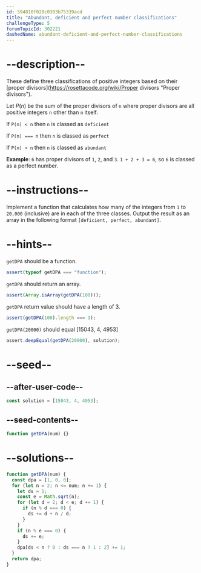 ```yaml
---
id: 594810f028c0303b75339acd
title: "Abundant, deficient and perfect number classifications"
challengeType: 5
forumTopicId: 302221
dashedName: abundant-deficient-and-perfect-number-classifications
---
```


# --description--

These define three classifications of positive integers based on their [proper divisors](https://rosettacode.org/wiki/Proper divisors "Proper divisors").

Let $P(n)$ be the sum of the proper divisors of `n` where proper divisors are all positive integers `n` other than `n` itself.

If `P(n) < n` then `n` is classed as `deficient`

If `P(n) === n` then `n` is classed as `perfect`

If `P(n) > n` then `n` is classed as `abundant`

**Example**: `6` has proper divisors of `1`, `2`, and `3`. `1 + 2 + 3 = 6`, so `6` is classed as a perfect number.

# --instructions--

Implement a function that calculates how many of the integers from `1` to `20,000` (inclusive) are in each of the three classes. Output the result as an array in the following format `[deficient, perfect, abundant]`.

# --hints--

`getDPA` should be a function.

```js
assert(typeof getDPA === "function");
```

`getDPA` should return an array.

```js
assert(Array.isArray(getDPA(100)));
```

`getDPA` return value should have a length of 3.

```js
assert(getDPA(100).length === 3);
```

`getDPA(20000)` should equal [15043, 4, 4953]

```js
assert.deepEqual(getDPA(20000), solution);
```

# --seed--

## --after-user-code--

```js
const solution = [15043, 4, 4953];
```

## --seed-contents--

```js
function getDPA(num) {}
```

# --solutions--

```js
function getDPA(num) {
  const dpa = [1, 0, 0];
  for (let n = 2; n <= num; n += 1) {
    let ds = 1;
    const e = Math.sqrt(n);
    for (let d = 2; d < e; d += 1) {
      if (n % d === 0) {
        ds += d + n / d;
      }
    }
    if (n % e === 0) {
      ds += e;
    }
    dpa[ds < n ? 0 : ds === n ? 1 : 2] += 1;
  }
  return dpa;
}
```
